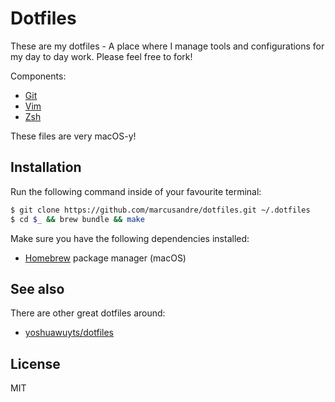 
# Dotfiles

These are my dotfiles - A place where I manage tools and configurations for my
day to day work. Please feel free to fork!

Components:
- [Git](https://git-scm.com/)
- [Vim](http://www.vim.org/about.php)
- [Zsh](http://www.zsh.org/)

These files are very macOS-y!

## Installation

Run the following command inside of your favourite terminal:

```sh
$ git clone https://github.com/marcusandre/dotfiles.git ~/.dotfiles
$ cd $_ && brew bundle && make
```

Make sure you have the following dependencies installed:

- [Homebrew](http://brew.sh) package manager (macOS)

## See also

There are other great dotfiles around:

- [yoshuawuyts/dotfiles](https://github.com/yoshuawuyts/dotfiles)

## License

MIT
